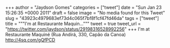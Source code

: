 
+++
author = "Jaydson Gomes"
categories = ["tweet"]
date = "Sun Jan 23 15:26:35 +0000 2011"
draft = false
image = "No media found for this Tweet"
slug = "43923c4979683ef73d4c065f7bf8f1cf47fd46da"
tags = ["tweet"]
title = """I'm at Restaurante Maquin..."""
tweet = true
tweet_url = "https://twitter.com/jaydson/status/29198316528992256"
+++
I'm at Restaurante Maquiné (Rua Andirá, 330, Capão da Canoa) http://4sq.com/gQfPCD
